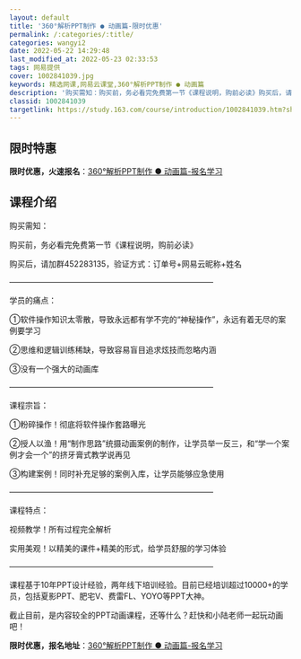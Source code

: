 ```yaml
---
layout: default
title: '360°解析PPT制作 ● 动画篇-限时优惠'
permalink: /:categories/:title/
categories: wangyi2
date: 2022-05-22 14:29:48
last_modified_at: 2022-05-23 02:33:53
tags: 网易提供
cover: 1002841039.jpg
keywords: 精选网课,网易云课堂,360°解析PPT制作 ● 动画篇
description: '购买需知：购买前，务必看完免费第一节《课程说明，购前必读》购买后，请加群452283135，验证方式：订单号+网易云昵称'
classid: 1002841039
targetlink: https://study.163.com/course/introduction/1002841039.htm?share=1&shareId=1025206652&utm_campaign=share&utm_medium=iphoneShare&utm_source=&utm_u=1025206652
---
```


## 限时特惠

**限时优惠，火速报名**：[360°解析PPT制作 ● 动画篇-报名学习](https://study.163.com/course/introduction/1002841039.htm?share=1&shareId=1025206652&utm_campaign=share&utm_medium=iphoneShare&utm_source=&utm_u=1025206652)

## 课程介绍

购买需知：

购买前，务必看完免费第一节《课程说明，购前必读》

购买后，请加群452283135，验证方式：订单号+网易云昵称+姓名

——————————————————————————



学员的痛点：

①软件操作知识太零散，导致永远都有学不完的“神秘操作”，永远有着无尽的案例要学习

②思维和逻辑训练稀缺，导致容易盲目追求炫技而忽略内涵

③没有一个强大的动画库

——————————————————————————



课程宗旨：

①粉碎操作！彻底将软件操作套路曝光

②授人以渔！用“制作思路”统摄动画案例的制作，让学员举一反三，和“学一个案例才会一个”的挤牙膏式教学说再见

③构建案例！同时补充足够的案例入库，让学员能够应急使用

——————————————————————————



课程特点：

视频教学！所有过程完全解析

实用美观！以精美的课件+精美的形式，给学员舒服的学习体验

——————————————————————————



课程基于10年PPT设计经验，两年线下培训经验。目前已经培训超过10000+的学员，包括夏影PPT、肥宅V、费雷FL、YOYO等PPT大神。



截止目前，是内容较全的PPT动画课程，还等什么？赶快和小陆老师一起玩动画吧！

**限时优惠，报名地址**：[360°解析PPT制作 ● 动画篇-报名学习](https://study.163.com/course/introduction/1002841039.htm?share=1&shareId=1025206652&utm_campaign=share&utm_medium=iphoneShare&utm_source=&utm_u=1025206652)

